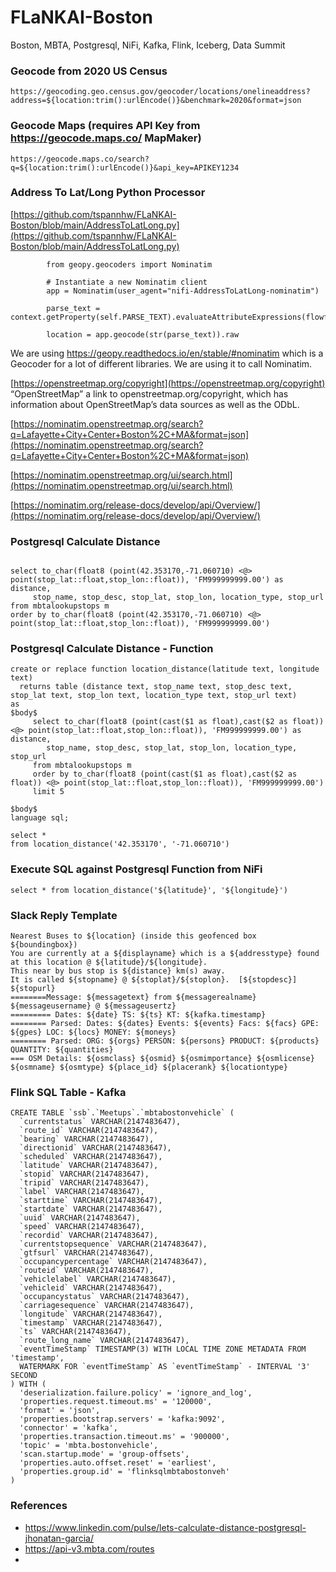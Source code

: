 # FLaNKAI-Boston
Boston, MBTA, Postgresql, NiFi, Kafka, Flink, Iceberg, Data Summit

### Geocode from 2020 US Census

````
https://geocoding.geo.census.gov/geocoder/locations/onelineaddress?address=${location:trim():urlEncode()}&benchmark=2020&format=json
````

### Geocode Maps (requires API Key from https://geocode.maps.co/ MapMaker)

````
https://geocode.maps.co/search?q=${location:trim():urlEncode()}&api_key=APIKEY1234
````

### Address To Lat/Long Python Processor

[https://github.com/tspannhw/FLaNKAI-Boston/blob/main/AddressToLatLong.py](https://github.com/tspannhw/FLaNKAI-Boston/blob/main/AddressToLatLong.py)


````
        from geopy.geocoders import Nominatim

        # Instantiate a new Nominatim client
        app = Nominatim(user_agent="nifi-AddressToLatLong-nominatim")

        parse_text = context.getProperty(self.PARSE_TEXT).evaluateAttributeExpressions(flowfile).getValue()

        location = app.geocode(str(parse_text)).raw
````

We are using https://geopy.readthedocs.io/en/stable/#nominatim which is a Geocoder for a lot of different libraries.   We are using it to call Nominatim.


[https://openstreetmap.org/copyright](https://openstreetmap.org/copyright)
“OpenStreetMap” a link to openstreetmap.org/copyright,  which has information about OpenStreetMap’s data sources as well as the ODbL.

[https://nominatim.openstreetmap.org/search?q=Lafayette+City+Center+Boston%2C+MA&format=json](https://nominatim.openstreetmap.org/search?q=Lafayette+City+Center+Boston%2C+MA&format=json)

[https://nominatim.openstreetmap.org/ui/search.html](https://nominatim.openstreetmap.org/ui/search.html)

[https://nominatim.org/release-docs/develop/api/Overview/](https://nominatim.org/release-docs/develop/api/Overview/)

 
### Postgresql Calculate Distance

````

select to_char(float8 (point(42.353170,-71.060710) <@> point(stop_lat::float,stop_lon::float)), 'FM999999999.00') as distance,
     stop_name, stop_desc, stop_lat, stop_lon, location_type, stop_url
from mbtalookupstops m
order by to_char(float8 (point(42.353170,-71.060710) <@> point(stop_lat::float,stop_lon::float)), 'FM999999999.00')

````


### Postgresql Calculate Distance - Function

````
create or replace function location_distance(latitude text, longitude text)
  returns table (distance text, stop_name text, stop_desc text, stop_lat text, stop_lon text, location_type text, stop_url text)
as
$body$     
     select to_char(float8 (point(cast($1 as float),cast($2 as float)) <@> point(stop_lat::float,stop_lon::float)), 'FM999999999.00') as distance,
        stop_name, stop_desc, stop_lat, stop_lon, location_type, stop_url
	 from mbtalookupstops m
     order by to_char(float8 (point(cast($1 as float),cast($2 as float)) <@> point(stop_lat::float,stop_lon::float)), 'FM999999999.00') 
     limit 5

$body$
language sql;

select *
from location_distance('42.353170', '-71.060710')
````

### Execute SQL against Postgresql Function from NiFi

````
select * from location_distance('${latitude}', '${longitude}')
````

### Slack Reply Template

````
Nearest Buses to ${location} (inside this geofenced box ${boundingbox})
You are currently at a ${displayname} which is a ${addresstype} found at this location @ ${latitude}/${longitude}.
This near by bus stop is ${distance} km(s) away.
It is called ${stopname} @ ${stoplat}/${stoplon}.  [${stopdesc}]
${stopurl}
========Message: ${messagetext} from ${messagerealname} ${messageusername} @ ${messageusertz}
========= Dates: ${date} TS: ${ts} KT: ${kafka.timestamp} 
======== Parsed: Dates: ${dates} Events: ${events} Facs: ${facs} GPE: ${gpes} LOC: ${locs} MONEY: ${moneys}
======== Parsed: ORG: ${orgs} PERSON: ${persons} PRODUCT: ${products} QUANTITY: ${quantities}
=== OSM Details: ${osmclass} ${osmid} ${osmimportance} ${osmlicense} ${osmname} ${osmtype} ${place_id} ${placerank} ${locationtype}
````

### Flink SQL Table - Kafka

````
CREATE TABLE `ssb`.`Meetups`.`mbtabostonvehicle` (
  `currentstatus` VARCHAR(2147483647),
  `route_id` VARCHAR(2147483647),
  `bearing` VARCHAR(2147483647),
  `directionid` VARCHAR(2147483647),
  `scheduled` VARCHAR(2147483647),
  `latitude` VARCHAR(2147483647),
  `stopid` VARCHAR(2147483647),
  `tripid` VARCHAR(2147483647),
  `label` VARCHAR(2147483647),
  `starttime` VARCHAR(2147483647),
  `startdate` VARCHAR(2147483647),
  `uuid` VARCHAR(2147483647),
  `speed` VARCHAR(2147483647),
  `recordid` VARCHAR(2147483647),
  `currentstopsequence` VARCHAR(2147483647),
  `gtfsurl` VARCHAR(2147483647),
  `occupancypercentage` VARCHAR(2147483647),
  `routeid` VARCHAR(2147483647),
  `vehiclelabel` VARCHAR(2147483647),
  `vehicleid` VARCHAR(2147483647),
  `occupancystatus` VARCHAR(2147483647),
  `carriagesequence` VARCHAR(2147483647),
  `longitude` VARCHAR(2147483647),
  `timestamp` VARCHAR(2147483647),
  `ts` VARCHAR(2147483647),
  `route_long_name` VARCHAR(2147483647),
  `eventTimeStamp` TIMESTAMP(3) WITH LOCAL TIME ZONE METADATA FROM 'timestamp',
  WATERMARK FOR `eventTimeStamp` AS `eventTimeStamp` - INTERVAL '3' SECOND
) WITH (
  'deserialization.failure.policy' = 'ignore_and_log',
  'properties.request.timeout.ms' = '120000',
  'format' = 'json',
  'properties.bootstrap.servers' = 'kafka:9092',
  'connector' = 'kafka',
  'properties.transaction.timeout.ms' = '900000',
  'topic' = 'mbta.bostonvehicle',
  'scan.startup.mode' = 'group-offsets',
  'properties.auto.offset.reset' = 'earliest',
  'properties.group.id' = 'flinksqlmbtabostonveh'
)

````


### References

* https://www.linkedin.com/pulse/lets-calculate-distance-postgresql-jhonatan-garcia/
* https://api-v3.mbta.com/routes
* 
